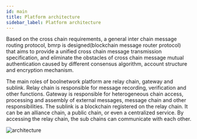```yaml
---
id: main
title: Platform architecture
sidebar_label: Platform architecture
---
```


Based on the cross chain requirements, a general inter chain message routing protocol, bmrp is designed(blockchain message router protocol) that aims to provide a unified cross chain message transmission specification, and eliminate the obstacles of cross chain message mutual authentication caused by different consensus algorithm, account structure and encryption mechanism.

The main roles of boolnetwork platform are relay chain, gateway and sublink. Relay chain is responsible for message recording, verification and other functions. Gateway is responsible for heterogeneous chain access, processing and assembly of external messages, message chain and other responsibilities. The sublink is a blockchain registered on the relay chain. It can be an alliance chain, a public chain, or even a centralized service. By accessing the relay chain, the sub chains can communicate with each other.

![architecture](/static/architecture.png)